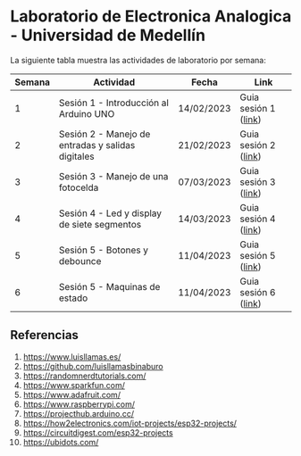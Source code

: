 # Laboratorio de Electronica Analogica - Universidad de Medellín

La siguiente tabla muestra las actividades de laboratorio por semana:

|Semana|Actividad|Fecha|Link|
|---|---|---|---|
|1| Sesión 1 - Introducción al Arduino UNO|14/02/2023|Guia sesión 1 ([link](./sesion1/README.md))|
|2| Sesión 2 - Manejo de entradas y salidas digitales|21/02/2023|Guia sesión 2 ([link](./sesion2/README.md))|
|3| Sesión 3 - Manejo de una fotocelda|07/03/2023|Guia sesión 3 ([link](./sesion3/README.md))|
|4| Sesión 4 - Led y display de siete segmentos|14/03/2023|Guia sesión 4 ([link](./sesion4/README.md))|
|5| Sesión 5 - Botones y debounce|11/04/2023|Guia sesión 5 ([link](./sesion5/README.md))|
|6| Sesión 5 - Maquinas de estado|11/04/2023|Guia sesión 6 ([link](./sesion6/README.md))|

## Referencias

1. https://www.luisllamas.es/
2. https://github.com/luisllamasbinaburo
3. https://randomnerdtutorials.com/
4. https://www.sparkfun.com/
5. https://www.adafruit.com/
6. https://www.raspberrypi.com/
7. https://projecthub.arduino.cc/
8. https://how2electronics.com/iot-projects/esp32-projects/
9. https://circuitdigest.com/esp32-projects
10. https://ubidots.com/
